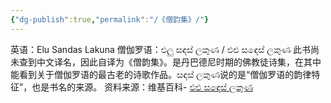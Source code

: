 ```yaml
---
{"dg-publish":true,"permalink":"/《僧韵集》/"}
---
```


英语：Elu Sandas Lakuna
僧伽罗语：එලු සඳස් ලකුණ / එළු සඳෙස් ලකුණ
此书尚未查到中文译名，因此自译为《僧韵集》。是丹巴德尼时期的佛教徒诗集，在其中能看到关于僧伽罗语的最古老的诗歌作品。සඳස් ලකුණ说的是“僧伽罗语的韵律特征”，也是书名的来源。
资料来源：维基百科- [එළු සඳෙස් ලකුණ](https://si.wikipedia.org/wiki/%E0%B6%91%E0%B7%85%E0%B7%94_%E0%B7%83%E0%B6%B3%E0%B7%99%E0%B7%83%E0%B7%8A_%E0%B6%BD%E0%B6%9A%E0%B7%94%E0%B6%AB)